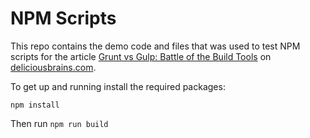 # NPM Scripts

This repo contains the demo code and files that was used to test NPM scripts for the article [Grunt vs Gulp: Battle of the Build Tools](https://deliciousbrains.com/grunt-vs-gulp-battle-build-tools/) on [deliciousbrains.com](https://deliciousbrains.com).

To get up and running install the required packages:

```
npm install
```

Then run `npm run build`
